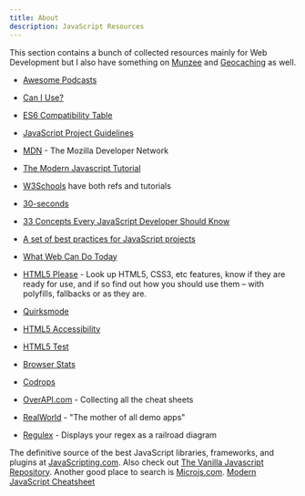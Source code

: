 ```yaml
---
title: About
description: JavaScript Resources
---
```


This section contains a bunch of collected resources mainly for Web Development but I also have something on [Munzee](./munzee.md) and [Geocaching](./geocaching.md) as well.

- [Awesome Podcasts](https://github.com/rShetty/awesome-podcasts)
- [Can I Use?](http://caniuse.com/)
- [ES6 Compatibility Table](http://kangax.github.io/compat-table/es6/)
- [JavaScript Project Guidelines](https://github.com/elsewhencode/project-guidelines#readme)
- [MDN](https://developer.mozilla.org/en-US/) - The Mozilla Developer Network
- [The Modern Javascript Tutorial](https://javascript.info/)
- [W3Schools](http://www.w3schools.com/) have both refs and tutorials

- [30-seconds](https://github.com/30-seconds/30-seconds-of-code#readme)
- [33 Concepts Every JavaScript Developer Should Know ](https://github.com/leonardomso/33-js-concepts#readme)
- [A set of best practices for JavaScript projects](https://github.com/elsewhencode/project-guidelines)
- [What Web Can Do Today](https://whatwebcando.today/)
- [HTML5 Please](http://html5please.com/) - Look up HTML5, CSS3, etc features, know if they are ready for use, and if so find out how you should use them – with polyfills, fallbacks or as they are.
- [Quirksmode](http://www.quirksmode.org/)
- [HTML5 Accessibility](http://html5accessibility.com/)
- [HTML5 Test](http://html5test.com/)
- [Browser Stats](http://gs.statcounter.com/)
- [Codrops](http://tympanus.net/codrops/)
- [OverAPI.com](http://overapi.com/) - Collecting all the cheat sheets
- [RealWorld](https://github.com/gothinkster/realworld) - "The mother of all demo apps"
- [Regulex](https://jex.im/regulex) - Displays your regex as a railroad diagram

The definitive source of the best JavaScript libraries, frameworks, and plugins at [JavaScripting.com](https://www.javascripting.com/). Also check out [The Vanilla Javascript Repository](http://www.vanillalist.com/). Another good place to search is [Microjs.com](http://microjs.com/#). [Modern JavaScript Cheatsheet](https://github.com/mbeaudru/modern-js-cheatsheet)
